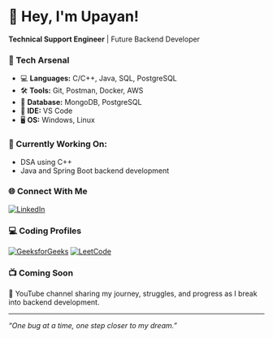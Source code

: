 # 👋 Hey, I'm Upayan!

**Technical Support Engineer** | Future Backend Developer  

### 🚀 Tech Arsenal
- 💻 **Languages:** C/C++, Java, SQL, PostgreSQL
- 🛠️ **Tools:** Git, Postman, Docker, AWS
- 🧠 **Database:** MongoDB, PostgreSQL
- 🧰 **IDE:** VS Code
- 🖥️ **OS:** Windows, Linux

### 🔄 Currently Working On:
- DSA using C++
- Java and Spring Boot backend development

### 🌐 Connect With Me
[![LinkedIn](https://img.shields.io/badge/LinkedIn-blue?logo=linkedin&logoColor=white)](https://www.linkedin.com/in/upayan)

### 💻 Coding Profiles
[![GeeksforGeeks](https://img.shields.io/badge/GFG-27AE60?logo=geeksforgeeks&logoColor=white)](https://www.geeksforgeeks.org/user/upayan/)
[![LeetCode](https://img.shields.io/badge/LeetCode-FFA116?logo=leetcode&logoColor=white)](https://leetcode.com/u/gamersparadise0007/)

### 📺 Coming Soon
🎥 YouTube channel sharing my journey, struggles, and progress as I break into backend development.

---

_“One bug at a time, one step closer to my dream.”_
